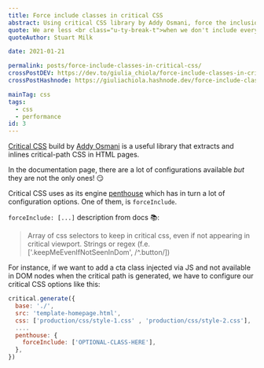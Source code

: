 ```yaml
---
title: Force include classes in critical CSS
abstract: Using critical CSS library by Addy Osmani, force the inclusion of HTML selectors.
quote: We are less <br class="u-ty-break-t">when we don't include everyone
quoteAuthor: Stuart Milk

date: 2021-01-21

permalink: posts/force-include-classes-in-critical-css/
crossPostDEV: https://dev.to/giulia_chiola/force-include-classes-in-critical-css-bfc
crossPostHashnode: https://giuliachiola.hashnode.dev/force-include-classes-in-critical-css

mainTag: css
tags:
  - css
  - performance
id: 3
---
```


[Critical CSS](https://github.com/addyosmani/critical) build by [Addy Osmani](https://twitter.com/addyosmani) is a useful library that extracts and inlines critical-path CSS in HTML pages.

In the documentation page, there are a lot of configurations available _but_ they are not the only ones! 😏

Critical CSS uses as its engine [penthouse](https://github.com/pocketjoso/penthouse) which has in turn a lot of configuration options. One of them, is `forceInclude`.

`forceInclude: [...]` description from docs 📚:

> Array of css selectors to keep in critical css, even if not appearing in critical viewport. Strings or regex (f.e. ['.keepMeEvenIfNotSeenInDom', /^\.button/])

For instance, if we want to add a cta class injected via JS and not available in DOM nodes when the critical path is generated, we have to configure our critical CSS options like this:

```javascript
critical.generate({
  base: './',
  src: 'template-homepage.html',
  css: ['production/css/style-1.css' , 'production/css/style-2.css'],
  ....
  penthouse: {
    forceInclude: ['OPTIONAL-CLASS-HERE'],
  },
})
```
